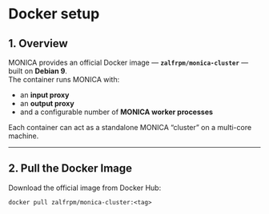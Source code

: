 # Docker setup

## 1. Overview

MONICA provides an official Docker image — **`zalfrpm/monica-cluster`** — built on **Debian 9**.  
The container runs MONICA with:
- an **input proxy**
- an **output proxy**
- and a configurable number of **MONICA worker processes**

Each container can act as a standalone MONICA “cluster” on a multi-core machine.

---

## 2. Pull the Docker Image

Download the official image from Docker Hub:

```
docker pull zalfrpm/monica-cluster:<tag>
```
